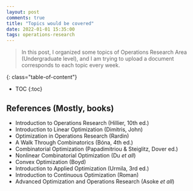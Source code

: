 ```yaml
---
layout: post
comments: true
title: "Topics would be covered"
date: 2022-01-01 15:35:00
tags: operations-research
---
```


> In this post, I organized some topics of Operations Research Area (Undergraduate level), and I am trying to upload a document corresponds to each topic every week.  


<!--more-->

{: class="table-of-content"}
* TOC
{:toc}

## References (Mostly, books)

* Introduction to Operations Research (Hillier, 10th ed.)
* Introduction to Linear Optimization (Dimitris, John)
* Optimization in Operations Research (Rardin)
* A Walk Through Combinatorics (Bóna, 4th ed.)
* Combinatorial Optimization (Papadimitriou & Steiglitz, Dover ed.)
* Nonlinear Combinatorial Optimization (Du _et all_) 
* Convex Optimization (Boyd)
* Introduction to Applied Optimization (Urmila, 3rd ed.)
* Introduction to Continuous Optimization (Roman)
* Advanced Optimization and Operations Research (Asoke _et all_)

